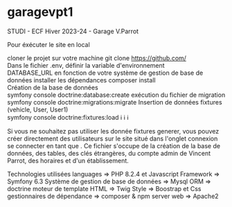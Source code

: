 # garagevpt1

STUDI - ECF Hiver 2023-24  - Garage V.Parrot

Pour éxécuter le site en local



cloner le projet sur votre machine
git clone https://github.com/<br>
Dans le fichier .env, définir la variable d'environnement<br> DATABASE_URL en fonction de votre système de gestion de base de données
installer les dépendances
composer install<br>
Création de la base de données<br>
symfony console doctrine:database:create
exécution du fichier de migration
symfony console doctrine:migrations:migrate
Insertion de données fixtures (vehicle, User, User1)<br>
symfony console doctrine:fixtures:load
ℹ️ ℹ️ ℹ️




Si vous ne souhaitez pas utiliser les donnée fixtures generer, vous pouvez créer directement des utilisateurs sur le site situé dans l'onglet connexion se connecter en tant que . Ce fichier s'occupe de la création de la base de données, des tables, des clés étrangères, du compte admin de Vincent Parrot, des horaires et d'un établissement.





Technologies utilisées
languages => PHP 8.2.4 et Javascript
Framework => Symfony 6.3
Système de gestion de base de données => Mysql
ORM => doctrine
moteur de template HTML => Twig
Style => Boostrap et Css
gestionnaires de dépendance => composer & npm
server web => Apache2
